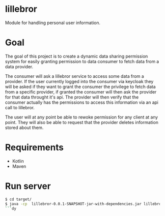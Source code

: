 # lillebror
Module for handling personal user information.

# Goal
The goal of this project is to create a dynamic data sharing permission system for easily granting permission to data consumer
to fetch data from a data provider.

The consumer will ask a lillebror service to access some data from a provider. If the user currently logged into the consumer via keycloak they will be asked if they want to grant the consumer the privilege to fetch data from a specific provider, if granted the consumer will then ask the provider for that data throught it's api. The provider will then verify that the consumer actually has the permissions to access this information via an api call to lillebror.

The user will at any point be able to rewoke permission for any client at any point. They will also be able to request that the provider deletes information stored about them.


# Requirements
 - Kotlin
 - Maven

 # Run server

```bash
$ cd target/
$ java -cp  lillebror-0.0.1-SNAPSHOT-jar-with-dependencies.jar lillebror.MainKt
```dy
